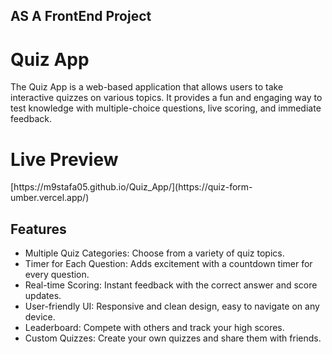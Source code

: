  ## AS A FrontEnd Project

# Quiz App
The Quiz App is a web-based application that allows users to take interactive quizzes on various topics. It provides a fun and engaging way to test knowledge with multiple-choice questions, live scoring, and immediate feedback.

<h1>Live Preview</h1>
[https://m9stafa05.github.io/Quiz_App/](https://quiz-form-umber.vercel.app/)

<h2>Features</h2>
<ul>
  <li>Multiple Quiz Categories: Choose from a variety of quiz topics.</li>
  <li>Timer for Each Question: Adds excitement with a countdown timer for every question.</li>
  <li>Real-time Scoring: Instant feedback with the correct answer and score updates.</li>
  <li>User-friendly UI: Responsive and clean design, easy to navigate on any device.</li>
  <li>Leaderboard: Compete with others and track your high scores.</li>
  <li>Custom Quizzes: Create your own quizzes and share them with friends.</li>
</ul>
